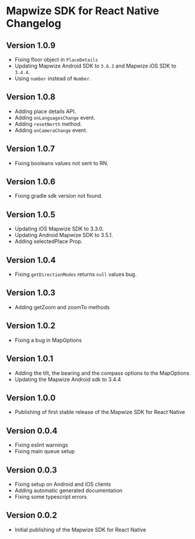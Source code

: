 # Mapwize SDK for React Native Changelog

## Version 1.0.9

- Fixing floor object in `PlaceDetails`
- Updating Mapwize Android SDK to `3.6.3` and Mapwize iOS SDK to `3.4.4`.
- Using `number` instead of `Number`.

## Version 1.0.8

- Adding place details API.
- Adding `onLanguagesChange` event.
- Adding `resetNorth` method.
- Adding `onCameraChange` event.

## Version 1.0.7

- Fixing booleans values not sent to RN.

## Version 1.0.6

- Fixing gradle sdk version not found.

## Version 1.0.5

- Updating iOS Mapwize SDK to 3.3.0.
- Updating Android Mapwize SDK to 3.5.1.
- Adding selectedPlace Prop.

## Version 1.0.4

- Fixing `getDirectionModes` returns `null` values bug.

## Version 1.0.3

- Adding getZoom and zoomTo methods

## Version 1.0.2

- Fixing a bug in MapOptions

## Version 1.0.1

- Adding the tilt, the bearing and the compass options to the MapOptions
- Updating the Mapwize Android sdk to 3.4.4

## Version 1.0.0

- Publishing of first stable release of the Mapwize SDK for React Native

## Version 0.0.4

- Fixing eslint warnings
- Fixing main queue setup

## Version 0.0.3

- Fixing setup on Android and iOS clients
- Adding automatic generated documentation
- Fixing some typescript errors

## Version 0.0.2

- Initial publishing of the Mapwize SDK for React Native
